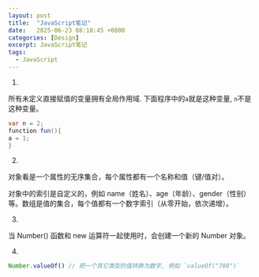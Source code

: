 ```yaml
---
layout: post
title:  "JavaScript笔记"
date:   2025-06-23 08:18:45 +0800
categories: [Design]
excerpt: JavaScript笔记
tags:
  - JavaScript
---
```


1.

所有未定义直接赋值的变量拥有全局作用域. 下面程序中的`a`就是这种变量, `n`不是这种变量。

```java
var n = 2;
function fun(){
a = 1;
}
```

2.

对象看是一个属性的无序集合，每个属性都有一个名称和值（键/值对）。

对象中的索引是自定义的，例如 name（姓名）、age（年龄）、gender（性别）等。数组是值的集合，每个值都有一个数字索引（从零开始，依次递增）。

3.

当 Number() 函数和 new 运算符一起使用时，会创建一个新的 Number 对象。

4.

```js
Number.valueOf() // 把一个其它类型的值转换为数字, 例如 `valueOf("789")`
```
